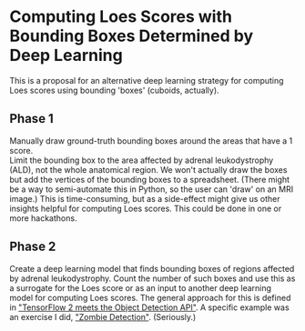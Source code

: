 Computing Loes Scores with Bounding Boxes Determined by Deep Learning
=====================================================================

This is a proposal for an alternative deep learning strategy for computing
Loes scores using bounding 'boxes' (cuboids, actually).

Phase 1
-------

Manually draw ground-truth bounding boxes around the areas that have a 1 score.  
Limit the bounding box to the area affected by adrenal leukodystrophy (ALD), not the whole anatomical region.  We 
won't actually draw the boxes but add the vertices of the bounding boxes to a 
spreadsheet.  (There 
might be a way to semi-automate this in Python, so the user can 'draw' on an MRI 
image.)
This is time-consuming, but as a side-effect might give us other insights 
helpful for computing Loes scores.  This could be done in one or more hackathons.

Phase 2
-------

Create a deep learning model that finds bounding boxes of regions affected by adrenal
leukodystrophy.  Count the number of such boxes and use this as a surrogate
for the Loes score or as an input to another deep learning model for computing Loes scores.
The general approach for this is defined in 
["TensorFlow 2 meets the Object Detection API"](https://blog.tensorflow.org/2020/07/tensorflow-2-meets-object-detection-api.html).
A specific example was an exercise I did, 
["Zombie Detection"](https://colab.research.google.com/drive/1c6ROJZ4aG9mtcXqHpk3COhrzkHtVL1qa?usp=sharing).
(Seriously.)